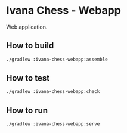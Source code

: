 # Ivana Chess - Webapp

Web application.

## How to build

```bash
./gradlew :ivana-chess-webapp:assemble
```

## How to test

```bash
./gradlew :ivana-chess-webapp:check
```

## How to run

```bash
./gradlew :ivana-chess-webapp:serve
```
